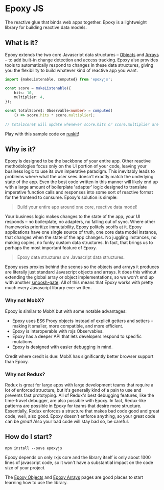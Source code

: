 # Epoxy JS
The reactive glue that binds web apps together. Epoxy is a lightweight library for building reactive data models.

## What is it?

Epoxy extends the two core Javascript data structures – [Objects](https://epoxy.js.org/untitled.md) and [Arrays](https://epoxy.js.org/epoxy-arrays.md) – to add built-in change detection and access tracking. Epoxy also provides tools to automatically respond to changes in these data structures, giving you the flexibility to build whatever kind of reactive app you want.

```typescript
import {makeListenable, computed} from 'epoxyjs';

const score = makeListenable({
    hits: 10,
    multiplier: 4,
});

const totalScore$: Observable<number> = computed(
    () => score.hits * score.multiplier);
    
// totalScore$ will update whenever score.hits or score.multiplier are modified.
```

Play with this sample code on [runkit](https://runkit.com/embed/2qv6nh3kdynk)!

## Why is it?

Epoxy is designed to be the backbone of your entire app. Other reactive methodologies focus only on the UI portion of your code, leaving your business logic to use its own imperative paradigm. This inevitably leads to problems where what the user sees doesn't exactly match the underlying state of the app. Even the best code written in this manner will likely end up with a large amount of boilerplate 'adapter' logic designed to translate imperative function calls and responses into some sort of reactive format for the frontend to consume. Epoxy's solution is simple:

> Build your entire app around one core, reactive data model!

Your business logic makes changes to the state of the app, your UI responds – no boilerplate, no adapters, no falling out of sync. Where other frameworks prioritize immutability, Epoxy politely scoffs at it. Epoxy applications have one single source of truth, one core data model instance, that changes when the state of the app changes. No juggling instances, no making copies, no funky custom data structures. In fact, that brings us to perhaps the most important feature of Epoxy.

> Epoxy data structures _are_ Javascript data structures.

Epoxy uses proxies behind the scenes so the objects and arrays it produces are literally just standard Javascript objects and arrays. It does this without extending the global array or object implementations, so we won't end up with another [smoosh-gate](https://dev.to/kayis/smooshing-javascript--5dpc). All of this means that Epoxy works with pretty much every Javascript library ever written.

### Why not MobX?

Epoxy is similar to MobX but with some notable advantages:

* Epoxy uses ES6 Proxy objects instead of explicit getters and setters – making it smaller, more compatible, and more efficient.
* Epoxy is interoperable with rxjs Observables.
* Epoxy has a deeper API that lets developers respond to specific mutations.
* Epoxy is designed with easier debugging in mind.

Credit where credit is due: MobX has significantly better browser support than Epoxy.

### Why not Redux?

Redux is great for large apps with large development teams that require a lot of enforced structure, but it's generally kind of a pain to use and prevents fast prototyping. All of Redux's best debugging features, like the time-travel debugger, are also possible with Epoxy. In fact, Redux-like patterns are possible in Epoxy for teams that desire more structure. Essentially, Redux enforces a structure that makes bad code good and great code, well, also good. Epoxy doesn't enforce anything, so your great code can be _great_! Also your bad code will stay bad so, be careful.

## How do I start?

```text
npm install --save epoxyjs
```

Epoxy depends on only rxjs core and the library itself is only about 1000 lines of javascript code, so it won't have a substantial impact on the code size of your project.

The [Epoxy Objects](https://epoxy.js.org/untitled) and [Epoxy Arrays](https://epoxy.js.org/epoxy-arrays) pages are good places to start learning how to use the library.
